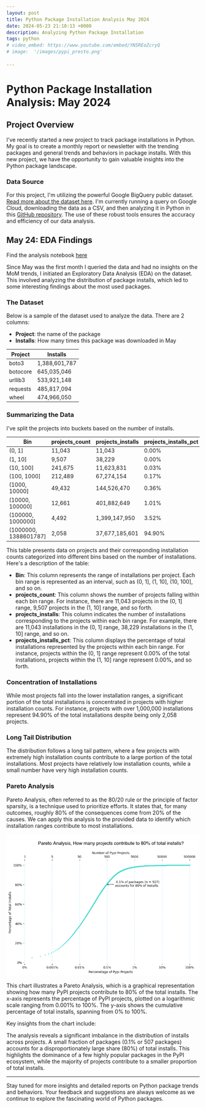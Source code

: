 ```yaml
---
layout: post
title: Python Package Installation Analysis May 2024
date: 2024-05-23 21:10:13 +0000
description: Analyzing Python Package Installation
tags: python
# video_embed: https://www.youtube.com/embed/YN5REoZcryQ
# image:  '/images/pypi_presto.png'

---
```


# Python Package Installation Analysis: May 2024

## Project Overview

I've recently started a new project to track package installations in Python. My goal is to create a monthly report or newsletter with the trending packages and general trends and behaviors in package installs. With this new project, we have the opportunity to gain valuable insights into the Python package landscape.

### Data Source

For this project, I'm utilizing the powerful Google BigQuery public dataset. [Read more about the dataset here](https://packaging.python.org/en/latest/guides/analyzing-pypi-package-downloads/). I'm currently running a query on Google Cloud, downloading the data as a CSV, and then analyzing it in Python in this [GitHub repository](https://github.com/AhmedOmarEissa/pypi_analysis). The use of these robust tools ensures the accuracy and efficiency of our data analysis.

## May 24: EDA Findings

Find the analysis notebook [here](https://github.com/AhmedOmarEissa/pypi_analysis/blob/main/notebooks/0_EDA.ipynb)

Since May was the first month I queried the data and had no insights on the MoM trends, I initiated an Exploratory Data Analysis (EDA) on the dataset. This involved analyzing the distribution of package installs, which led to some interesting findings about the most used packages.

### The Dataset

Below is a sample of the dataset used to analyze the data. There are 2 columns:
- **Project**: the name of the package
- **Installs**: How many times this package was downloaded in May

| Project   | Installs   |
|-----------|------------|
| boto3     | 1,388,601,787 |
| botocore  | 645,035,046 |
| urllib3   | 533,921,148 |
| requests  | 485,817,094 |
| wheel     | 474,966,050 |

### Summarizing the Data

I've split the projects into buckets based on the number of installs.

| Bin                     | projects_count | projects_installs | projects_installs_pct |
|-------------------------|----------------|-------------------|-----------------------|
| (0, 1]                  | 11,043         | 11,043            | 0.00%                 |
| (1, 10]                 | 9,507          | 38,229            | 0.00%                 |
| (10, 100]               | 241,675        | 11,623,831        | 0.03%                 |
| (100, 1000]             | 212,489        | 67,274,154        | 0.17%                 |
| (1000, 10000]           | 49,432         | 144,526,470       | 0.36%                 |
| (10000, 100000]         | 12,661         | 401,882,649       | 1.01%                 |
| (100000, 1000000]       | 4,492          | 1,399,147,950     | 3.52%                 |
| (1000000, 1388601787]   | 2,058          | 37,677,185,601    | 94.90%                |

This table presents data on projects and their corresponding installation counts categorized into different bins based on the number of installations. Here's a description of the table:

- **Bin**: This column represents the range of installations per project. Each bin range is represented as an interval, such as (0, 1], (1, 10], (10, 100], and so on.
- **projects_count**: This column shows the number of projects falling within each bin range. For instance, there are 11,043 projects in the (0, 1] range, 9,507 projects in the (1, 10] range, and so forth.
- **projects_installs**: This column indicates the number of installations corresponding to the projects within each bin range. For example, there are 11,043 installations in the (0, 1] range, 38,229 installations in the (1, 10] range, and so on.
- **projects_installs_pct**: This column displays the percentage of total installations represented by the projects within each bin range. For instance, projects within the (0, 1] range represent 0.00% of the total installations, projects within the (1, 10] range represent 0.00%, and so forth.

### Concentration of Installations

While most projects fall into the lower installation ranges, a significant portion of the total installations is concentrated in projects with higher installation counts. For instance, projects with over 1,000,000 installations represent 94.90% of the total installations despite being only 2,058 projects.

### Long Tail Distribution

The distribution follows a long tail pattern, where a few projects with extremely high installation counts contribute to a large portion of the total installations. Most projects have relatively low installation counts, while a small number have very high installation counts.

### Pareto Analysis

Pareto Analysis, often referred to as the 80/20 rule or the principle of factor sparsity, is a technique used to prioritize efforts. It states that, for many outcomes, roughly 80% of the consequences come from 20% of the causes. We can apply this analysis to the provided data to identify which installation ranges contribute to most installations.

![Pareto Analysis](/images/pypi_presto.png)


This chart illustrates a Pareto Analysis, which is a graphical representation showing how many PyPI projects contribute to 80% of the total installs. The x-axis represents the percentage of PyPI projects, plotted on a logarithmic scale ranging from 0.001% to 100%. The y-axis shows the cumulative percentage of total installs, spanning from 0% to 100%.

Key insights from the chart include:

The analysis reveals a significant imbalance in the distribution of installs across projects.
A small fraction of packages (0.1% or 507 packages) accounts for a disproportionately large share (80%) of total installs.
This highlights the dominance of a few highly popular packages in the PyPI ecosystem, while the majority of projects contribute to a smaller proportion of total installs.

---

Stay tuned for more insights and detailed reports on Python package trends and behaviors. Your feedback and suggestions are always welcome as we continue to explore the fascinating world of Python packages.
